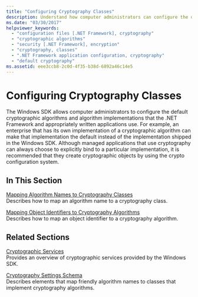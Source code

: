 ```yaml
---
title: "Configuring Cryptography Classes"
description: Understand how computer administrators can configure the default cryptographic algorithms and algorithm implementations that .NET and applications use.
ms.date: "03/30/2017"
helpviewer_keywords: 
  - "configuration files [.NET Framework], cryptography"
  - "cryptographic algorithms"
  - "security [.NET Framework], encryption"
  - "cryptography, classes"
  - ".NET Framework application configuration, cryptography"
  - "default cryptography"
ms.assetid: eee3ccb8-2c0d-4f35-b38d-6892a46c14e5
---
```

# Configuring Cryptography Classes
The Windows SDK allows computer administrators to configure the default cryptographic algorithms and algorithm implementations that the .NET Framework and appropriately written applications use.  For example, an enterprise that has its own implementation of a cryptographic algorithm can make that implementation the default instead of the implementation shipped in the Windows SDK. Although managed applications that use cryptography can always choose to explicitly bind to a particular implementation, it is recommended that they create cryptographic objects by using the crypto configuration system.  
  
## In This Section  
 [Mapping Algorithm Names to Cryptography Classes](map-algorithm-names-to-cryptography-classes.md)  
 Describes how to map an algorithm name to a cryptography class.  
  
 [Mapping Object Identifiers to Cryptography Algorithms](map-object-identifiers-to-cryptography-algorithms.md)  
 Describes how to map an object identifier to a cryptography algorithm.  
  
## Related Sections  
 [Cryptographic Services](../../standard/security/cryptographic-services.md)  
 Provides an overview of cryptographic services provided by the Windows SDK.  
  
 [Cryptography Settings Schema](./file-schema/cryptography/index.md)  
 Describes elements that map friendly algorithm names to classes that implement cryptography algorithms.
